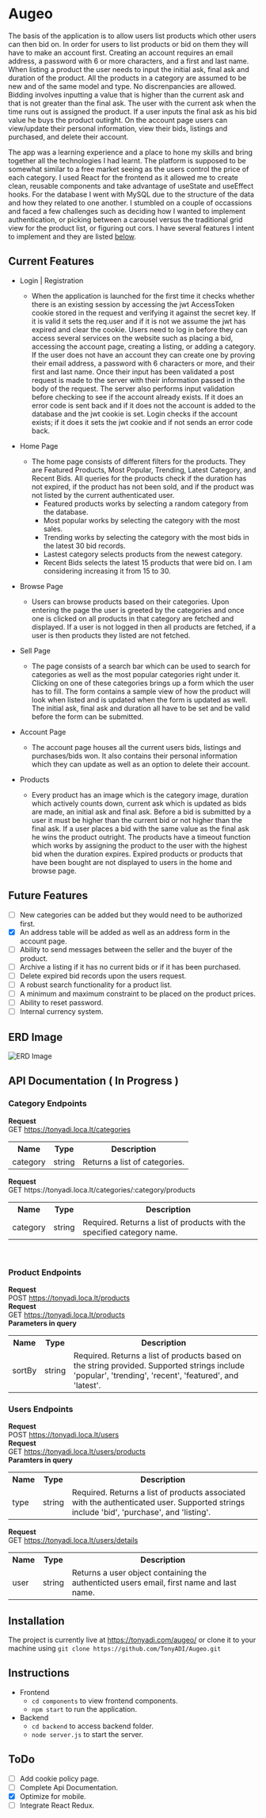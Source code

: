 # Augeo
The basis of the application is to allow users list products which other users can then bid on. In order for users to list products or bid on them they will have to make an account first. Creating an account requires an email address, a password with 6 or more characters, and a first and last name. When listing a product the user needs to input the initial ask, final ask and duration of the product. All the products in a category are assumed to be new and of the same model and type. No discrenpancies are allowed. Bidding involves inputting a value that is higher than the current ask and that is not greater than the final ask. 
The user with the current ask when the time runs out is assigned the product. If a user inputs the final ask as his bid value he buys the product outirght. 
On the account page users can view/update their personal information, view their bids, listings and purchased, and delete their account.

The app was a learning experience and a place to hone my skills and bring together all the technologies I had learnt. The platform is supposed to be somewhat similar to a free market seeing as the users control the price of each category. I used React for the frontend as it allowed me to create clean, reusable components and take advantage of useState and useEffect hooks. For the database I went with MySQL due to the structure of the data and how they related to one another. I stumbled on a couple of occassions and faced a few challenges such as deciding how I wanted to implement authentication, or picking between a carousel versus the traditional grid view for the product list, or figuring out cors. I have several features I intent to implement and they are listed [below](#future-features).

## Current Features
- Login | Registration
  - When the application is launched for the first time it checks whether there is an existing session by accessing the jwt AccessToken cookie stored in the request and verifying it against the secret key. If it is valid it sets the req.user and if it is not we assume the jwt has expired and clear the cookie.
  Users need to log in before they can access several services on the website such as placing a bid, accessing the account page, creating a listing, or adding a category. If the user does not have an account they can create one by proving their email address, a password with 6 characters or more, and their first and last name. Once their input has been validated a post request is made to the server with their information passed in the body of the request. The server also performs input validation before checking to see if the account already exists. If it does an error code is sent back and if it does not the account is added to the database and the jwt cookie is set. Login checks if the account exists; if it does it sets the jwt cookie and if not sends an error code back.
- Home Page
  - The home page consists of different filters for the products. They are Featured Products, Most Popular, Trending, Latest Category, and Recent Bids. All queries for the products check if the duration has not expired, if the product has not been sold, and if the product was not listed by the current authenticated user.
    - Featured products works by selecting a random category from the database.
    - Most popular works by selecting the category with the most sales.
    - Trending works by selecting the category with the most bids in the latest 30 bid records.
    - Lastest category selects products from the newest category.
    - Recent Bids selects the latest 15 products that were bid on. I am considering increasing it from 15 to 30.
- Browse Page
  - Users can browse products based on their categories. Upon entering the page the user is greeted by the categories and once one is clicked on all products in that category are fetched and displayed. If a user is not logged in then all products are fetched, if a user is then products they listed are not fetched. 
 
- Sell Page
  - The page consists of a search bar which can be used to search for categories as well as the most popular categories right under it. Clicking on one of these categories brings up a form which the user has to fill. The form contains a sample view of how the product will look when listed and is updated when the form is updated as well. The initial ask, final ask and duration all have to be set and be valid before the form can be submitted.
 
- Account Page
  -  The account page houses all the current users bids, listings and purchases/bids won. It also contains their personal information which they can update as well as an option to delete their account. 

- Products
  -  Every product has an image which is the category image, duration which actively counts down, current ask which is updated as bids are made, an initial ask and final ask. Before a bid is submitted by a user it must be higher than the current bid or not higher than the final ask. If a user places a bid with the same value as the final ask he wins the product outright. The products have a timeout function which works by assigning the product to the user with the highest bid when the duration expires. Expired products or products that have been bought are not displayed to users in the home and browse page.


## Future Features
- [ ] New categories can be added but they would need to be authorized first.
- [x] An address table will be added as well as an address form in the account page.
- [ ] Ability to send messages between the seller and the buyer of the product.
- [ ] Archive a listing if it has no current bids or if it has been purchased.
- [ ] Delete expired bid records upon the users request.
- [ ] A robust search functionality for a product list.
- [ ] A minimum and maximum constraint to be placed on the product prices.
- [ ] Ability to reset password.
- [ ] Internal currency system.
## ERD Image
![ERD Image](https://github.com/TonyADI/Augeo/blob/main/src/backend/ERD%20Image.png?raw=true)

## API Documentation ( In Progress )
### Category Endpoints
<b>Request</b>
<br>
GET https://tonyadi.loca.lt/categories
<br>
<table>
  <tr>
    <th>Name</th>
    <th>Type</th>
    <th>Description</th>
  </tr>
  <tr>
    <td>category</td>
    <td>string</td>
    <td>Returns a list of categories.</td>
  </tr>
</table>
<b>Request</b>
<br>
GET https://tonyadi.loca.lt/categories/:category/products
<br>
<table>
  <tr>
    <th>Name</th>
    <th>Type</th>
    <th>Description</th>
  </tr>
  <tr>
    <td>category</td>
    <td>string</td>
    <td>Required. Returns a list of products with the specified category name.</td>
  </tr>
</table>
<br>

### Product Endpoints
<b>Request</b>
<br>
POST https://tonyadi.loca.lt/products
<br>
<b>Request</b>
<br>
GET https://tonyadi.loca.lt/products
<br>
<b>Parameters in query</b>
<table>
  <tr>
    <th>Name</th>
    <th>Type</th>
    <th>Description</th>
  </tr>
  <tr>
    <td>sortBy</td>
    <td>string</td>
    <td>Required. Returns a list of products based on the string provided. Supported strings include
    'popular', 'trending', 'recent', 'featured', and 'latest'.</td>
  </tr>
</table>

### Users Endpoints
<b>Request</b>
<br>
POST https://tonyadi.loca.lt/users
<br>
<b>Request</b>
<br>
GET https://tonyadi.loca.lt/users/products
<br>
<b>Paramters in query</b>
<table>
  <tr>
    <th>Name</th>
    <th>Type</th>
    <th>Description</th>
  </tr>
  <tr>
    <td>type</td>
    <td>string</td>
    <td>Required. Returns a list of products associated with the authenticated user. Supported strings include 
    'bid', 'purchase', and 'listing'.</td>
  </tr>
</table>


<b>Request</b>
<br>
GET https://tonyadi.loca.lt/users/details
<br>
<table>
  <tr>
    <th>Name</th>
    <th>Type</th>
    <th>Description</th>
  </tr>
  <tr>
    <td>user</td>
    <td>string</td>
    <td>Returns a user object containing the authenticted users email, first name and last name.</td>
  </tr>
</table>

## Installation
The project is currently live at https://tonyadi.com/augeo/ or clone it to your machine using `git clone https://github.com/TonyADI/Augeo.git`

## Instructions
- Frontend
  - `cd components` to view frontend components.
  - `npm start` to run the application.
- Backend
  -  `cd backend` to access backend folder.
  -  `node server.js` to start the server.

## ToDo
- [ ] Add cookie policy page.
- [ ] Complete Api Documentation.
- [x] Optimize for mobile.
- [ ] Integrate React Redux.
